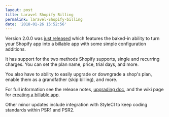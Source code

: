 ```yaml
---
layout: post
title: Laravel Shopify Billing
permalink: laravel-Shopify-billing
date: '2018-01-26 15:52:56'
---
```


Version 2.0.0 was [just released](https://github.com/osiset/laravel-shopify/releases/tag/v2.0.0) which features the baked-in ability to turn your Shopify app into a billable app with some simple configuration additions.

It has support for the two methods Shopify supports, single and recurring charges. You can set the plan name, price, trial days, and more.

You also have to ability to easily upgrade or downgrade a shop's plan, enable them as a grandfather (skip billing), and more.

For full information see the release notes, [upgrading doc](https://github.com/osiset/laravel-shopify/wiki/Upgrading#v1xx--v200), and the wiki page for [creating a billable app](https://github.com/osiset/laravel-shopify/wiki/Creating-a-Billable-App).

Other minor updates include integration with StyleCI to keep coding standards within PSR1 and PSR2.
